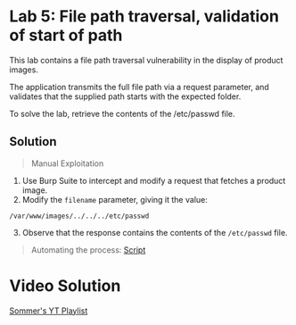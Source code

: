 # Lab 5: File path traversal, validation of start of path

This lab contains a file path traversal vulnerability in the display of product images.

The application transmits the full file path via a request parameter, and validates that the supplied path starts with the expected folder.

To solve the lab, retrieve the contents of the /etc/passwd file.

## Solution
> Manual Exploitation
1. Use Burp Suite to intercept and modify a request that fetches a product image.
2. Modify the `filename` parameter, giving it the value:
```
/var/www/images/../../../etc/passwd
```
3. Observe that the response contains the contents of the `/etc/passwd` file.

> Automating the process: [Script]()

# Video Solution
[Sommer's YT Playlist](https://youtu.be/9ym9W88oS7w)

